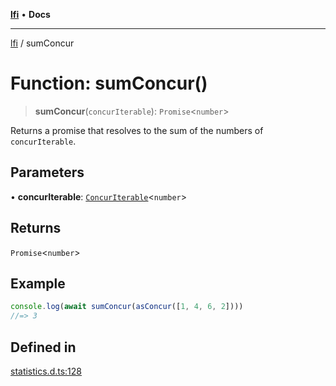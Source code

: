 [**lfi**](../readme.md) • **Docs**

---

[lfi](../globals.md) / sumConcur

# Function: sumConcur()

> **sumConcur**(`concurIterable`): `Promise`\<`number`\>

Returns a promise that resolves to the sum of the numbers of `concurIterable`.

## Parameters

• **concurIterable**:
[`ConcurIterable`](../type-aliases/ConcurIterable.md)\<`number`\>

## Returns

`Promise`\<`number`\>

## Example

```js
console.log(await sumConcur(asConcur([1, 4, 6, 2])))
//=> 3
```

## Defined in

[statistics.d.ts:128](https://github.com/TomerAberbach/lfi/blob/dd796c78d3ff68ae7bf4a0272b3cbeca688438e7/src/operations/statistics.d.ts#L128)
